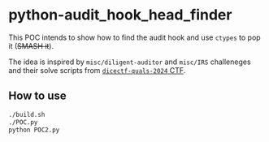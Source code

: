 # python-audit_hook_head_finder

This POC intends to show how to find the audit hook and use `ctypes` to pop it (~~SMASH it~~).

The idea is inspired by `misc/diligent-auditor` and `misc/IRS` challeneges and their solve scripts from [`dicectf-quals-2024` CTF](https://github.com/dicegang/dicectf-quals-2024-challenges/).

## How to use
```bash
./build.sh
./POC.py
python POC2.py
```
